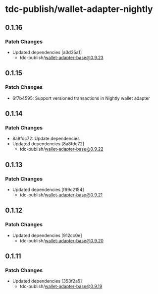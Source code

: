 # tdc-publish/wallet-adapter-nightly

## 0.1.16

### Patch Changes

-   Updated dependencies [a3d35a1]
    -   tdc-publish/wallet-adapter-base@0.9.23

## 0.1.15

### Patch Changes

-   6f7b4595: Support versioned transactions in Nightly wallet adapter

## 0.1.14

### Patch Changes

-   8a8fdc72: Update dependencies
-   Updated dependencies [8a8fdc72]
    -   tdc-publish/wallet-adapter-base@0.9.22

## 0.1.13

### Patch Changes

-   Updated dependencies [f99c2154]
    -   tdc-publish/wallet-adapter-base@0.9.21

## 0.1.12

### Patch Changes

-   Updated dependencies [912cc0e]
    -   tdc-publish/wallet-adapter-base@0.9.20

## 0.1.11

### Patch Changes

-   Updated dependencies [353f2a5]
    -   tdc-publish/wallet-adapter-base@0.9.19
